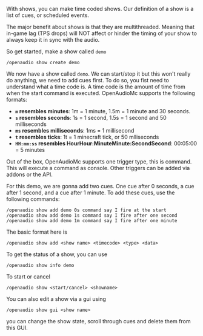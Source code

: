 With shows, you can make time coded shows. Our definition of a show is a list of cues, or scheduled events.

The major benefit about shows is that they are multithreaded. Meaning that in-game lag (TPS drops) will NOT affect or hinder the timing of your show to always keep it in sync with the audio.

So get started, make a show called `demo`
```
/openaudio show create demo
```
We now have a show called `demo`. We can start/stop it but this won't really do anything, we need to add cues first. To do so, you fist need to understand what a time code is.
A time code is the amount of time from when the start command is executed. OpenAudioMc supports the following formats:
 - **`m` resembles minutes**: 1m = 1 minute, 1.5m = 1 minute and 30 seconds.
 - **`s` resembles seconds**: 1s = 1 second, 1.5s = 1 second and 50 milliseconds
 - **`ms` resembles milliseconds**: 1ms = 1 millisecond
 - **`t` resembles ticks**: 1t = 1 minecraft tick, or 50 mlliseconds
 - **`HH:mm:ss` resembles HourHour:MinuteMinute:SecondSecond**: 00:05:00 = 5 minutes

Out of the box, OpenAudioMc supports one trigger type, this is command. This will execute a command as console. Other triggers can be added via addons or the API.

For this demo, we are gonna add two cues. One cue after 0 seconds, a cue after 1 second, and a cue after 1 minute. To add these cues, use the following commands:
```
/openaudio show add demo 0s command say I fire at the start
/openaudio show add demo 1s command say I fire after one second
/openaudio show add demo 1m command say I fire after one minute
```

The basic format here is
```
/openaudio show add <show name> <timecode> <type> <data>
``` 
 
To get the status of a show, you can use
```
/openaudio show info demo
``` 

To start or cancel
```
/openaudio show <start/cancel> <showname>
``` 

You can also edit a show via a gui using
```
/openaudio show gui <show name>
```
you can change the show state, scroll through cues and delete them from this GUI.